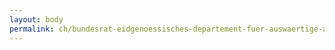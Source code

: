 ```yaml
---
layout: body
permalink: ch/bundesrat-eidgenoessisches-departement-fuer-auswaertige-angelegenheiten-direktion-fuer-entwicklung-und-zusammenarbeit-direktionsbereich-humanitaere-hilfe-und-schweizerisches-korps-fuer-humanitaere-hilfe-abteilung-multilaterales-h/
---
```


